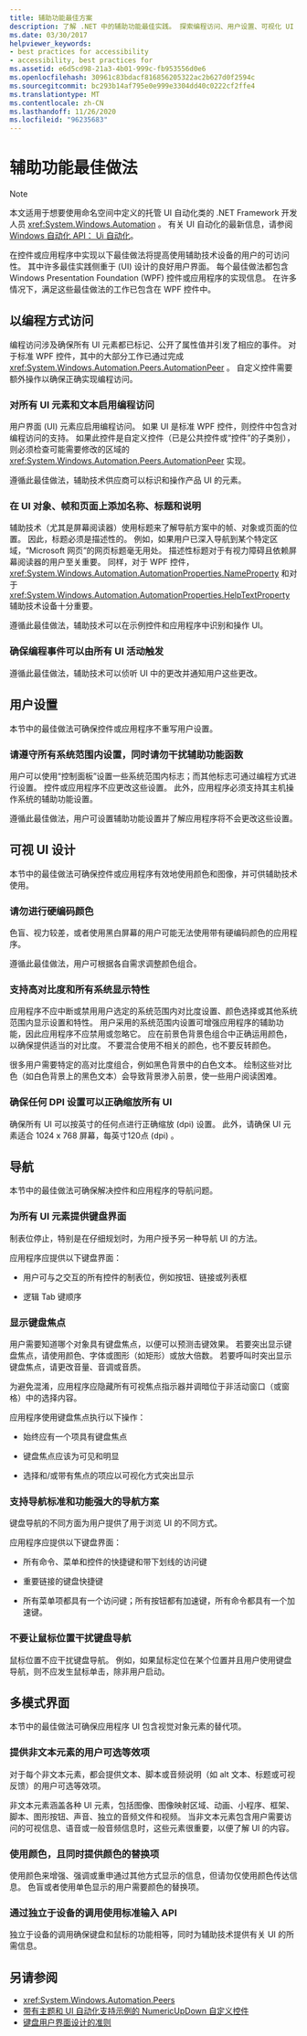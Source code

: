 ```yaml
---
title: 辅助功能最佳方案
description: 了解 .NET 中的辅助功能最佳实践。 探索编程访问、用户设置、可视化 UI 设计、导航和无模接口。
ms.date: 03/30/2017
helpviewer_keywords:
- best practices for accessibility
- accessibility, best practices for
ms.assetid: e6d5cd98-21a3-4b01-999c-fb953556d0e6
ms.openlocfilehash: 30961c83bdacf816856205322ac2b627d0f2594c
ms.sourcegitcommit: bc293b14af795e0e999e3304dd40c0222cf2ffe4
ms.translationtype: MT
ms.contentlocale: zh-CN
ms.lasthandoff: 11/26/2020
ms.locfileid: "96235683"
---
```

# <a name="accessibility-best-practices"></a>辅助功能最佳做法

> [!NOTE]
> 本文适用于想要使用命名空间中定义的托管 UI 自动化类的 .NET Framework 开发人员 <xref:System.Windows.Automation> 。 有关 UI 自动化的最新信息，请参阅 [Windows 自动化 API： Ui 自动化](/windows/win32/winauto/entry-uiauto-win32)。  
  
 在控件或应用程序中实现以下最佳做法将提高使用辅助技术设备的用户的可访问性。 其中许多最佳实践侧重于 (UI) 设计的良好用户界面。 每个最佳做法都包含 Windows Presentation Foundation (WPF) 控件或应用程序的实现信息。 在许多情况下，满足这些最佳做法的工作已包含在 WPF 控件中。  
  
<a name="Programmatic_Access"></a>

## <a name="programmatic-access"></a>以编程方式访问  

 编程访问涉及确保所有 UI 元素都已标记、公开了属性值并引发了相应的事件。 对于标准 WPF 控件，其中的大部分工作已通过完成 <xref:System.Windows.Automation.Peers.AutomationPeer> 。 自定义控件需要额外操作以确保正确实现编程访问。  
  
<a name="Enable_Programmatic_Access_to_all_UI_Elements_and_Text"></a>

### <a name="enable-programmatic-access-to-all-ui-elements-and-text"></a>对所有 UI 元素和文本启用编程访问  

 用户界面 (UI) 元素应启用编程访问。 如果 UI 是标准 WPF 控件，则控件中包含对编程访问的支持。 如果此控件是自定义控件（已是公共控件或“控件”的子类别），则必须检查可能需要修改的区域的 <xref:System.Windows.Automation.Peers.AutomationPeer> 实现。  
  
 遵循此最佳做法，辅助技术供应商可以标识和操作产品 UI 的元素。  
  
<a name="Place_Names__Titles_and_Descriptions_on_UI_Objects_"></a>

### <a name="place-names-titles-and-descriptions-on-ui-objects-frames-and-pages"></a>在 UI 对象、帧和页面上添加名称、标题和说明  

 辅助技术（尤其是屏幕阅读器）使用标题来了解导航方案中的帧、对象或页面的位置。 因此，标题必须是描述性的。 例如，如果用户已深入导航到某个特定区域，“Microsoft 网页”的网页标题毫无用处。 描述性标题对于有视力障碍且依赖屏幕阅读器的用户至关重要。 同样，对于 WPF 控件， <xref:System.Windows.Automation.AutomationProperties.NameProperty> 和对于 <xref:System.Windows.Automation.AutomationProperties.HelpTextProperty> 辅助技术设备十分重要。  
  
 遵循此最佳做法，辅助技术可以在示例控件和应用程序中识别和操作 UI。  
  
<a name="Ensure_Programmatic_Events_are_Triggered_by_all_UI"></a>

### <a name="ensure-programmatic-events-are-triggered-by-all-ui-activities"></a>确保编程事件可以由所有 UI 活动触发  

 遵循此最佳做法，辅助技术可以侦听 UI 中的更改并通知用户这些更改。  
  
<a name="User_Settings"></a>

## <a name="user-settings"></a>用户设置  

 本节中的最佳做法可确保控件或应用程序不重写用户设置。  
  
<a name="Respect_all_System_Wide_Settings_and_do_not_Interfere"></a>

### <a name="respect-all-system-wide-settings-and-do-not-interfere-with-accessibility-functions"></a>请遵守所有系统范围内设置，同时请勿干扰辅助功能函数  

 用户可以使用“控制面板”设置一些系统范围内标志；而其他标志可通过编程方式进行设置。 控件或应用程序不应更改这些设置。 此外，应用程序必须支持其主机操作系统的辅助功能设置。  
  
 遵循此最佳做法，用户可设置辅助功能设置并了解应用程序将不会更改这些设置。  
  
<a name="Visual_UI_Design"></a>

## <a name="visual-ui-design"></a>可视 UI 设计  

 本节中的最佳做法可确保控件或应用程序有效地使用颜色和图像，并可供辅助技术使用。  
  
<a name="Don_t_Hard_Code_Colors"></a>

### <a name="dont-hard-code-colors"></a>请勿进行硬编码颜色  

 色盲、视力较差，或者使用黑白屏幕的用户可能无法使用带有硬编码颜色的应用程序。  
  
 遵循此最佳做法，用户可根据各自需求调整颜色组合。  
  
<a name="Support_High_Contrast_and_all_System_Display_Attributes"></a>

### <a name="support-high-contrast-and-all-system-display-attributes"></a>支持高对比度和所有系统显示特性  

 应用程序不应中断或禁用用户选定的系统范围内对比度设置、颜色选择或其他系统范围内显示设置和特性。 用户采用的系统范围内设置可增强应用程序的辅助功能，因此应用程序不应禁用或忽略它。 应在前景色背景色组合中正确运用颜色，以确保提供适当的对比度。 不要混合使用不相关的颜色，也不要反转颜色。  
  
 很多用户需要特定的高对比度组合，例如黑色背景中的白色文本。 绘制这些对比色（如白色背景上的黑色文本）会导致背景渗入前景，使一些用户阅读困难。  
  
<a name="Ensure_all_UI_Correctly_Scales_by_any_DPI_Setting"></a>

### <a name="ensure-all-ui-correctly-scales-by-any-dpi-setting"></a>确保任何 DPI 设置可以正确缩放所有 UI  

 确保所有 UI 可以按英寸的任何点进行正确缩放 (dpi) 设置。 此外，请确保 UI 元素适合 1024 x 768 屏幕，每英寸120点 (dpi) 。  
  
<a name="Navigation"></a>

## <a name="navigation"></a>导航  

 本节中的最佳做法可确保解决控件和应用程序的导航问题。  
  
<a name="Provide_Keyboard_Interface_for_all_UI_Elements"></a>

### <a name="provide-keyboard-interface-for-all-ui-elements"></a>为所有 UI 元素提供键盘界面  

 制表位停止，特别是在仔细规划时，为用户授予另一种导航 UI 的方法。  
  
 应用程序应提供以下键盘界面：  
  
- 用户可与之交互的所有控件的制表位，例如按钮、链接或列表框  
  
- 逻辑 Tab 键顺序  
  
<a name="Show_the_Keyboard_Focus"></a>

### <a name="show-the-keyboard-focus"></a>显示键盘焦点  

 用户需要知道哪个对象具有键盘焦点，以便可以预测击键效果。 若要突出显示键盘焦点，请使用颜色、字体或图形（如矩形）或放大倍数。 若要呼叫时突出显示键盘焦点，请更改音量、音调或音质。  
  
 为避免混淆，应用程序应隐藏所有可视焦点指示器并调暗位于非活动窗口（或窗格）中的选择内容。  
  
 应用程序使用键盘焦点执行以下操作：  
  
- 始终应有一个项具有键盘焦点  
  
- 键盘焦点应该为可见和明显  
  
- 选择和/或带有焦点的项应以可视化方式突出显示  
  
<a name="Support_Navigation_Standards_and_Powerful_Navigation"></a>

### <a name="support-navigation-standards-and-powerful-navigation-schemes"></a>支持导航标准和功能强大的导航方案  

 键盘导航的不同方面为用户提供了用于浏览 UI 的不同方式。  
  
 应用程序应提供以下键盘界面：  
  
- 所有命令、菜单和控件的快捷键和带下划线的访问键  
  
- 重要链接的键盘快捷键  
  
- 所有菜单项都具有一个访问键；所有按钮都有加速键，所有命令都具有一个加速键。  
  
<a name="Do_not_let_Mouse_Location_Interfere_with_Keyboard"></a>

### <a name="do-not-let-mouse-location-interfere-with-keyboard-navigation"></a>不要让鼠标位置干扰键盘导航  

 鼠标位置不应干扰键盘导航。 例如，如果鼠标定位在某个位置并且用户使用键盘导航，则不应发生鼠标单击，除非用户启动。  
  
<a name="Multimodal_Interface"></a>

## <a name="multimodal-interface"></a>多模式界面  

 本节中的最佳做法可确保应用程序 UI 包含视觉对象元素的替代项。  
  
<a name="Provide_User_Selectable_Equivalents_for_Non_Text"></a>

### <a name="provide-user-selectable-equivalents-for-non-text-elements"></a>提供非文本元素的用户可选等效项  

 对于每个非文本元素，都会提供文本、脚本或音频说明（如 alt 文本、标题或可视反馈）的用户可选等效项。  
  
 非文本元素涵盖各种 UI 元素，包括图像、图像映射区域、动画、小程序、框架、脚本、图形按钮、声音、独立的音频文件和视频。 当非文本元素包含用户需要访问的可视信息、语音或一般音频信息时，这些元素很重要，以便了解 UI 的内容。  
  
<a name="Use_Color_but_also_Provide_Alternatives_to_Color"></a>

### <a name="use-color-but-also-provide-alternatives-to-color"></a>使用颜色，且同时提供颜色的替换项  

 使用颜色来增强、强调或重申通过其他方式显示的信息，但请勿仅使用颜色传达信息。 色盲或者使用单色显示的用户需要颜色的替换项。  
  
<a name="Use_Standard_Input_APIs_with_Devices_Independent"></a>

### <a name="use-standard-input-apis-with-device-independent-calls"></a>通过独立于设备的调用使用标准输入 API  

 独立于设备的调用确保键盘和鼠标的功能相等，同时为辅助技术提供有关 UI 的所需信息。  
  
## <a name="see-also"></a>另请参阅

- <xref:System.Windows.Automation.Peers>
- [带有主题和 UI 自动化支持示例的 NumericUpDown 自定义控件](/previous-versions/dotnet/netframework-3.5/ms771573(v=vs.90))
- [键盘用户界面设计的准则](/previous-versions/windows/desktop/dnacc/guidelines-for-keyboard-user-interface-design)
